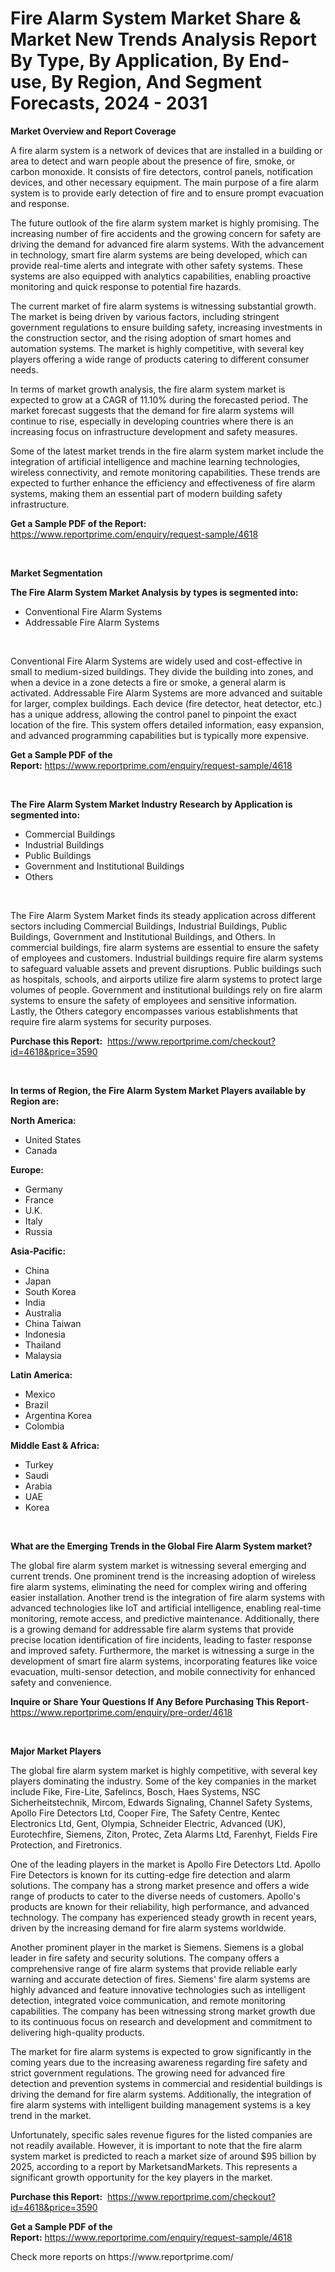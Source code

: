 <p><h1>Fire Alarm System Market Share & Market New Trends Analysis Report By Type, By Application, By End-use, By Region, And Segment Forecasts, 2024 - 2031</h1></p><p><strong>Market Overview and Report Coverage</strong></p>
<p><p>A fire alarm system is a network of devices that are installed in a building or area to detect and warn people about the presence of fire, smoke, or carbon monoxide. It consists of fire detectors, control panels, notification devices, and other necessary equipment. The main purpose of a fire alarm system is to provide early detection of fire and to ensure prompt evacuation and response.</p><p>The future outlook of the fire alarm system market is highly promising. The increasing number of fire accidents and the growing concern for safety are driving the demand for advanced fire alarm systems. With the advancement in technology, smart fire alarm systems are being developed, which can provide real-time alerts and integrate with other safety systems. These systems are also equipped with analytics capabilities, enabling proactive monitoring and quick response to potential fire hazards.</p><p>The current market of fire alarm systems is witnessing substantial growth. The market is being driven by various factors, including stringent government regulations to ensure building safety, increasing investments in the construction sector, and the rising adoption of smart homes and automation systems. The market is highly competitive, with several key players offering a wide range of products catering to different consumer needs.</p><p>In terms of market growth analysis, the fire alarm system market is expected to grow at a CAGR of 11.10% during the forecasted period. The market forecast suggests that the demand for fire alarm systems will continue to rise, especially in developing countries where there is an increasing focus on infrastructure development and safety measures.</p><p>Some of the latest market trends in the fire alarm system market include the integration of artificial intelligence and machine learning technologies, wireless connectivity, and remote monitoring capabilities. These trends are expected to further enhance the efficiency and effectiveness of fire alarm systems, making them an essential part of modern building safety infrastructure.</p></p>
<p><strong>Get a Sample PDF of the Report:</strong> <a href="https://www.reportprime.com/enquiry/request-sample/4618">https://www.reportprime.com/enquiry/request-sample/4618</a></p>
<p>&nbsp;</p>
<p><strong>Market Segmentation</strong></p>
<p><strong>The Fire Alarm System Market Analysis by types is segmented into:</strong></p>
<p><ul><li>Conventional Fire Alarm Systems</li><li>Addressable Fire Alarm Systems</li></ul></p>
<p>&nbsp;</p>
<p><p>Conventional Fire Alarm Systems are widely used and cost-effective in small to medium-sized buildings. They divide the building into zones, and when a device in a zone detects a fire or smoke, a general alarm is activated. Addressable Fire Alarm Systems are more advanced and suitable for larger, complex buildings. Each device (fire detector, heat detector, etc.) has a unique address, allowing the control panel to pinpoint the exact location of the fire. This system offers detailed information, easy expansion, and advanced programming capabilities but is typically more expensive.</p></p>
<p><strong>Get a Sample PDF of the Report:</strong>&nbsp;<a href="https://www.reportprime.com/enquiry/request-sample/4618">https://www.reportprime.com/enquiry/request-sample/4618</a></p>
<p>&nbsp;</p>
<p><strong>The Fire Alarm System Market Industry Research by Application is segmented into:</strong></p>
<p><ul><li>Commercial Buildings</li><li>Industrial Buildings</li><li>Public Buildings</li><li>Government and Institutional Buildings</li><li>Others</li></ul></p>
<p>&nbsp;</p>
<p><p>The Fire Alarm System Market finds its steady application across different sectors including Commercial Buildings, Industrial Buildings, Public Buildings, Government and Institutional Buildings, and Others. In commercial buildings, fire alarm systems are essential to ensure the safety of employees and customers. Industrial buildings require fire alarm systems to safeguard valuable assets and prevent disruptions. Public buildings such as hospitals, schools, and airports utilize fire alarm systems to protect large volumes of people. Government and institutional buildings rely on fire alarm systems to ensure the safety of employees and sensitive information. Lastly, the Others category encompasses various establishments that require fire alarm systems for security purposes.</p></p>
<p><strong>Purchase this Report:</strong>&nbsp; <a href="https://www.reportprime.com/checkout?id=4618&price=3590">https://www.reportprime.com/checkout?id=4618&price=3590</a></p>
<p>&nbsp;</p>
<p><strong>In terms of Region, the Fire Alarm System Market Players available by Region are:</strong></p>
<p>
    <p> <strong> North America: </strong>
        <ul>
            <li>United States</li>
            <li>Canada</li>
        </ul>
        </p> 
    <p> <strong> Europe: </strong>
        <ul>
            <li>Germany</li>
            <li>France</li>
            <li>U.K.</li>
            <li>Italy</li>
            <li>Russia</li>
        </ul>
        </p> 
    <p> <strong> Asia-Pacific: </strong>
        <ul>
            <li>China</li>
            <li>Japan</li>
            <li>South Korea</li>
            <li>India</li>
            <li>Australia</li>
            <li>China Taiwan</li>
            <li>Indonesia</li>
            <li>Thailand</li>
            <li>Malaysia</li>
        </ul>
        </p> 
    <p> <strong> Latin America: </strong>
        <ul>
            <li>Mexico</li>
            <li>Brazil</li>
            <li>Argentina Korea</li>
            <li>Colombia</li>
        </ul>
        </p> 
    <p> <strong> Middle East & Africa: </strong>
        <ul>
            <li>Turkey</li>
            <li>Saudi</li>
            <li>Arabia</li>
            <li>UAE</li>
            <li>Korea</li>
        </ul>
    </p>
    </p>
<p>&nbsp;</p>
<p><strong>What are the Emerging Trends in the Global Fire Alarm System market?</strong></p>
<p><p>The global fire alarm system market is witnessing several emerging and current trends. One prominent trend is the increasing adoption of wireless fire alarm systems, eliminating the need for complex wiring and offering easier installation. Another trend is the integration of fire alarm systems with advanced technologies like IoT and artificial intelligence, enabling real-time monitoring, remote access, and predictive maintenance. Additionally, there is a growing demand for addressable fire alarm systems that provide precise location identification of fire incidents, leading to faster response and improved safety. Furthermore, the market is witnessing a surge in the development of smart fire alarm systems, incorporating features like voice evacuation, multi-sensor detection, and mobile connectivity for enhanced safety and convenience.</p></p>
<p><strong>Inquire or Share Your Questions If Any Before Purchasing This Report</strong>- <a href="https://www.reportprime.com/enquiry/pre-order/4618">https://www.reportprime.com/enquiry/pre-order/4618</a></p>
<p>&nbsp;</p>
<p><strong>Major Market Players</strong></p>
<p><p>The global fire alarm system market is highly competitive, with several key players dominating the industry. Some of the key companies in the market include Fike, Fire-Lite, Safelincs, Bosch, Haes Systems, NSC Sicherheitstechnik, Mircom, Edwards Signaling, Channel Safety Systems, Apollo Fire Detectors Ltd, Cooper Fire, The Safety Centre, Kentec Electronics Ltd, Gent, Olympia, Schneider Electric, Advanced (UK), Eurotechfire, Siemens, Ziton, Protec, Zeta Alarms Ltd, Farenhyt, Fields Fire Protection, and Firetronics.</p><p>One of the leading players in the market is Apollo Fire Detectors Ltd. Apollo Fire Detectors is known for its cutting-edge fire detection and alarm solutions. The company has a strong market presence and offers a wide range of products to cater to the diverse needs of customers. Apollo's products are known for their reliability, high performance, and advanced technology. The company has experienced steady growth in recent years, driven by the increasing demand for fire alarm systems worldwide.</p><p>Another prominent player in the market is Siemens. Siemens is a global leader in fire safety and security solutions. The company offers a comprehensive range of fire alarm systems that provide reliable early warning and accurate detection of fires. Siemens' fire alarm systems are highly advanced and feature innovative technologies such as intelligent detection, integrated voice communication, and remote monitoring capabilities. The company has been witnessing strong market growth due to its continuous focus on research and development and commitment to delivering high-quality products.</p><p>The market for fire alarm systems is expected to grow significantly in the coming years due to the increasing awareness regarding fire safety and strict government regulations. The growing need for advanced fire detection and prevention systems in commercial and residential buildings is driving the demand for fire alarm systems. Additionally, the integration of fire alarm systems with intelligent building management systems is a key trend in the market.</p><p>Unfortunately, specific sales revenue figures for the listed companies are not readily available. However, it is important to note that the fire alarm system market is predicted to reach a market size of around $95 billion by 2025, according to a report by MarketsandMarkets. This represents a significant growth opportunity for the key players in the market.</p></p>
<p><strong>Purchase this Report:</strong>&nbsp;&nbsp;<a href="https://www.reportprime.com/checkout?id=4618&price=3590">https://www.reportprime.com/checkout?id=4618&price=3590</a></p>
<p></p>
<p><strong>Get a Sample PDF of the Report:</strong>&nbsp;<a href="https://www.reportprime.com/enquiry/request-sample/4618">https://www.reportprime.com/enquiry/request-sample/4618</a></p>
<p>Check more reports on https://www.reportprime.com/</p>